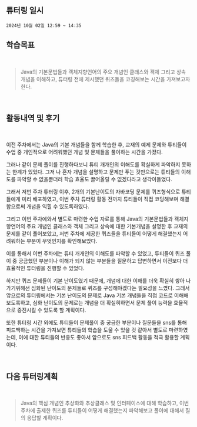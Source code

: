 ## 튜터링 일시

`2024년 10월 02일 12:59 ~ 14:35`

## 학습목표  

<br>

>  Java의 기본문법들과 객체지향언어의 주요 개념인 클래스와 객체 그리고 상속 개념을 이해하고, 튜터링 전에 제시했던 퀴즈들을 코칭해보는 시간을 가져보고자 한다.  

 <br>

## 활동내역 및 후기  

 <br>

이전 주차에서는 Java의 기본 개념들을 함께 학습한 후, 교재의 예제 문제와 튜티들이 수업 중 개인적으로 어려워했던 개념 및 문제들을 풀이하는 시간을 가졌다.

 그러나 같이 문제 풀이를 진행하다보니 튜티 개개인의 이해도를 확실하게 파악하지 못하는 한계가 있었다. 그저 나 혼자 개념을 설명하고 문제만 푸는 것만으로는 튜티들의 이해도를 파악할 수 없을뿐더러 학습 효율도 끌어올릴 수 없겠다라고 생각이들었다. 

그래서 저번 주차 튜터링 이후, 2개의 기본난이도의 자바코딩 문제를 퀴즈형식으로 튜티들에게 미리 배포하였고, 이번 주차 튜터링 활동 전까지 튜티들이 직접 코딩해보며 해결함으로써 개념을 익힐 수 있도록하였다.  

그리고 이번 주차에와서 별도로 마련한 수업 자료를 통해 Java의 기본문법들과 객체지향언어의 주요 개념인 클래스와 객체 그리고 상속에 대한 기본개념을 설명한 후 교재의 문제를 같이 풀어보았고, 저번 주차에 제공한 퀴즈들을 튜티들이 어떻게 해결했는지 어려워하는 부분이 무엇인지를 확인해보았다. 

이를 통해서 이번 주차에는 튜티 개개인의 이해도를 파악할 수 있었고, 튜티들이 퀴즈 풀이 중 궁금했던 부분이나 이해가 되지 않는 부분들을 질문하고 답변하면서 이전보다 더 효율적인 튜터링을 진행할 수 있었다.   

하지만 퀴즈 문제들이 기본 난이도였기 때문에, 개념에 대한 이해를 더욱 확실히 쌓아 나가기위해선 심화된 난이도의 문제들로 퀴즈를 구성해야겠다는 필요성을 느꼈다. 그래서 앞으로의 튜터링에서는 기본 난이도의 문제로 Java 기본 개념들을 직접 코드로 이해해보도록하고, 심화 난이도의 문제로는 개념을 더 확실히하면서 문제 풀이 능력을 효율적으로 증진시킬 수 있도록 할 계획이다. 

또한 튜터링 시간 외에도 튜티들이 문제풀이 중 궁금한 부분이나 질문들을 sns를 통해 피드백하는 시간을 가져보면 튜티들의 학습을 도울 수 있을 것 같아서 별도로 마련하였는데, 이에 대한 튜티들의 반응도 좋아서 앞으로도 sns 피드백 활동을 적극 활용할 계획이다. 
 
 <br>

## 다음 튜터링계획  
 
 <br>
 
>  Java의 핵심 개념인 추상화와 추상클래스 및 인터페이스에 대해 학습하고, 이번 주차에 출제한 퀴즈를 튜티들이 어떻게 해결했는지 파악해보고 풀이에 대해서 질의 응답할 계획이다.

  <br>
